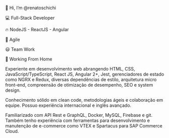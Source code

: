 👋 Hi, I’m @renatoschichi

💻 Full-Stack Developer

🔥 NodeJS - ReactJS - Angular

🚀 Agile

😃 Team Work

🏡 Working From Home

Experiente em desenvolvimento web abrangendo HTML, CSS, JavaScript/TypeScript, React JS, Angular 2+, Jest, gerenciadores de estado como NGRX e Redux, diversas dependências de estilo, arquitetura micro front-end, compreensão de otimização de desempenho, SEO e system design.

Conhecimento sólido em clean code, metodologias ágeis e colaboração em equipe. Possuo experiência internacional e inglês avançado.

Familiarizado com API Rest e GraphQL, Docker, MySQL, Firebase e git. Também tenho experiência com ferramentas para desenvolvimento e manutenção de e-commerce como VTEX e Spartacus para SAP Commerce Cloud.
